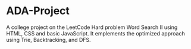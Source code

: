 # ADA-Project
A college project on the LeetCode Hard problem Word Search II using HTML, CSS and basic JavaScript.
It emplements the optimized approach using Trie, Backtracking, and DFS.
